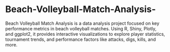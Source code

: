 # Beach-Volleyball-Match-Analysis-
Beach Volleyball Match Analysis is a data analysis project focused on key performance metrics in beach volleyball matches. Using R, Shiny, Plotly, and ggplot2, it provides interactive visualizations to explore player statistics, tournament trends, and performance factors like attacks, digs, kills, and more.
